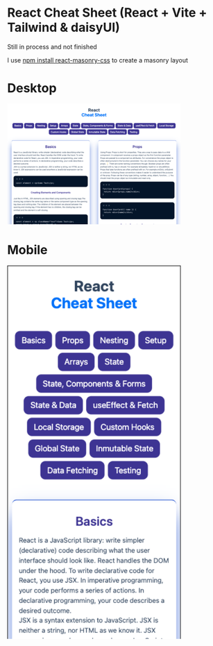 # React Cheat Sheet (React + Vite + Tailwind & daisyUI)

Still in process and not finished

I use [npm install react-masonry-css]("https://www.npmjs.com/package/react-masonry-css") to create a masonry layout

# Desktop

<div><img src="./public/img/readme1.png" alt="" width="400px"/></div>

# Mobile

<div><img src="./public/img/readme2.png" alt="" width="400px"/></div>
